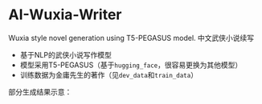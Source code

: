 # AI-Wuxia-Writer
Wuxia style novel generation using T5-PEGASUS model. 中文武侠小说续写

- 基于NLP的武侠小说写作模型
- 模型采用T5-PEGASUS（基于`hugging_face`，很容易更换为其他模型）
- 训练数据为金庸先生的著作（见`dev_data`和`train_data`）

部分生成结果示意：
